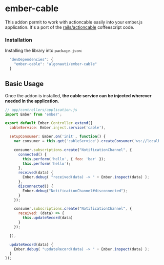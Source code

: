 # ember-cable

This addon permit to work with actioncable easily into your ember.js application.
It's a port of the [rails/actioncable](https://github.com/rails/actioncable) coffeescript code.

### Installation

Installing the library into `package.json`:

```js
  "devDependencies": {
    "ember-cable": "algonauti/ember-cable"
  }
```


## Basic Usage

Once the addon is installed, __the cable service can be injected wherever
needed in the application__.

```js
// app/controllers/application.js
import Ember from 'ember';

export default Ember.Controller.extend({
  cableService: Ember.inject.service('cable'),

  setupConsumer: Ember.on('init', function() {
    var consumer = this.get('cableService').createConsumer('ws://localhost:4200/cable');

    consumer.subscriptions.create("NotificationChannel", {
      connected() {
        this.perform('hello', { foo: 'bar' });
        this.perform('hello');
      },
      received(data) {
        Ember.debug( "received(data) -> " + Ember.inspect(data) );
      },
      disconnected() {
        Ember.debug("NotificationChannel#disconnected");
      }
    });

    consumer.subscriptions.create("NotificationChannel", {
      received: (data) => {
        this.updateRecord(data)
      }
    });

  }),

  updateRecord(data) {
    Ember.debug( "updateRecord(data) -> " + Ember.inspect(data) );
  }
});

```
